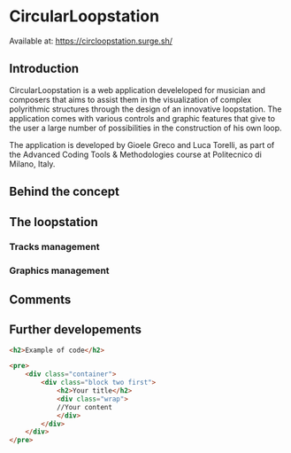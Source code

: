 # CircularLoopstation
Available at: https://circloopstation.surge.sh/

## Introduction
CircularLoopstation is a web application develeloped for musician and composers that aims to assist them in the visualization of complex polyrithmic structures through the design of an innovative loopstation. The application comes with various controls and graphic features that give to the user a large number of possibilities in the construction of his own loop.

The application is developed by Gioele Greco and Luca Torelli, as part of the Advanced Coding Tools & Methodologies course at Politecnico di Milano, Italy.

## Behind the concept

## The loopstation

### Tracks management

### Graphics management

## Comments

## Further developements


```html
<h2>Example of code</h2>

<pre>
    <div class="container">
        <div class="block two first">
            <h2>Your title</h2>
            <div class="wrap">
            //Your content
            </div>
        </div>
    </div>
</pre>
```

